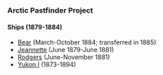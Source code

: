 ### Arctic Pastfinder Project

#### Ships (1879-1884)

- [Bear](http://www.naval-history.net/OW-US/Bear/USS_Bear.htm) (March-October 1884; transferred in 1885)
- [Jeannette](http://www.naval-history.net/OW-US/Jeannette/USS_Jeannette.htm) (June 1879-June 1881)
- [Rodgers](http://www.naval-history.net/OW-US/Rodgers/USS_Rodgers.htm) (June-November 1881)
- [Yukon I](http://www.naval-history.net/OW-US/Yukon1/USCGSS_Yukon1.htm) (1873-1894)
